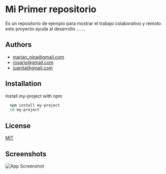 
# Mi Primer repositorio

Es un repositorio de ejemplo para mostrar el trabajo colaborativo y remoto esto proyecto ayuda al desarrollo .......



## Authors

- [marian_nina@gmail.com](https://www.github.com/maria)
- [rosario@gmail.com](https://www.github.com/maria)
- [juanita@gmail.com](https://www.github.com/maria)



## Installation

Install my-project with npm

```bash
  npm install my-project
  cd my-project
```
    
## License

[MIT](https://choosealicense.com/licenses/mit/)


## Screenshots

![App Screenshot](https://git-scm.com/images/logo@2x.png)

